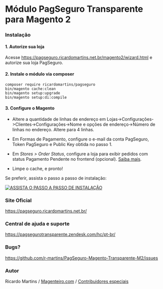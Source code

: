 # Módulo PagSeguro Transparente para Magento 2

### Instalação
#### 1. Autorize sua loja 
Acesse https://pagseguro.ricardomartins.net.br/magento2/wizard.html e autorize sua loja PagSeguro.

#### 2. Instale o módulo via composer
 
    composer require ricardomartins/pagseguro
    bin/magento cache:clean
    bin/magento setup:upgrade
    bin/magento setup:di:compile

#### 3. Configure o Magento

* Altere a quantidade de linhas de endereço em Lojas->Configurações->Clientes->Configurações->Nome e opções de endereço->Número de linhas no endereço.
Altere para 4 linhas.

* Em Formas de Pagamento, configure o e-mail da conta PagSeguro, Token PagSeguro e Public Key obtida no passo 1.

* Em _Stores > Order Status_, configure a loja para exibir pedidos com status Pagamento Pendente no frontend (opcional). [Saiba mais](https://pagsegurotransparente.zendesk.com/hc/pt-br/articles/360029981831).

* Limpe o cache, e pronto!


Se preferir, assista o passo a passo de instalação:

[![ASSISTA O PASSO A PASSO DE INSTALAÇÃO](https://img.youtube.com/vi/DQJ3W9Qfn58/0.jpg)](https://www.youtube.com/watch?v=DQJ3W9Qfn58)

### Site Oficial
https://pagseguro.ricardomartins.net.br/

### Central de ajuda e suporte
https://pagsegurotransparente.zendesk.com/hc/pt-br/

### Bugs?
https://github.com/r-martins/PagSeguro-Magento-Transparente-M2/issues

### Autor
Ricardo Martins / [Magenteiro.com](https://www.magenteiro.com/) / [Contribuidores especiais](https://github.com/r-martins/PagSeguro-Magento-Transparente-M2/pulls?utf8=%E2%9C%93&q=is%3Apr+is%3Amerged)
